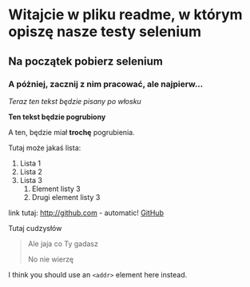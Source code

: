 # Witajcie w pliku readme, w którym opiszę nasze testy selenium

## Na początek pobierz selenium

### A póżniej, zacznij z nim pracować, ale najpierw...

*Teraz ten tekst będzie pisany po włosku*

**Ten tekst będzie pogrubiony**

A ten, będzie miał **trochę** pogrubienia.

Tutaj może jakaś lista:
1. Lista 1
1. Lista 2
1. Lista 3
    1. Element listy 3
    1. Drugi element listy 3
    
link tutaj:
http://github.com - automatic!
[GitHub](http://github.com)


Tutaj cudzysłów

> Ale jaja co Ty gadasz
>
> No nie wierzę

I think you should use an
`<addr>` element here instead.

